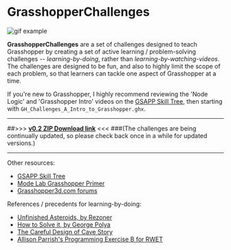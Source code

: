 # GrasshopperChallenges
![gif example](https://raw.githubusercontent.com/provolot/GrasshopperChallenges/master/Challenge_GIFs/ChallengeAExample.gif)

**GrasshopperChallenges** are a set of challenges designed to teach Grasshopper by creating a set of active learning / problem-solving challenges -- *learning-by-doing*, rather than *learning-by-watching-videos*. The challenges are designed to be fun, and also to highly limit the scope of each problem, so that learners can tackle one aspect of Grasshopper at a time. 

If you're new to Grasshopper, I highly recommend reviewing the 'Node Logic' and 'Grasshopper Intro' videos on the [GSAPP Skill Tree](http://skilltree.gsapp.org/), then starting with `GH_Challenges_A_Intro_to_Grasshopper.ghx`. 

***

##>>> [**v0.2 ZIP Download link**](https://github.com/dantaeyoung/GrasshopperChallenges/archive/v0.2.zip) <<<
###(The challenges are being continually updated, so please check back once in a while for updated versions.)

***

Other resources:

* [GSAPP Skill Tree](http://skilltree.gsapp.org/)
* [Mode Lab Grasshopper Primer](http://modelab.is/grasshopper-primer/)
* [Grasshopper3d.com forums](http://www.grasshopper3d.com/forum)

References / precedents for learning-by-doing:

* [Unfinished Asteroids, by Rezoner](https://github.com/rezoner/unfinished-asteroids/wiki)
* [How to Solve it, by George Polya](https://en.wikipedia.org/wiki/How_to_Solve_It)
* [The Careful Design of Cave Story](https://www.soldierfromthesurface.com/games/cavestory/)
* [Allison Parrish's Programming Exercise B for RWET](https://gist.github.com/aparrish/7be6ecf2d6b761f90c09/)

